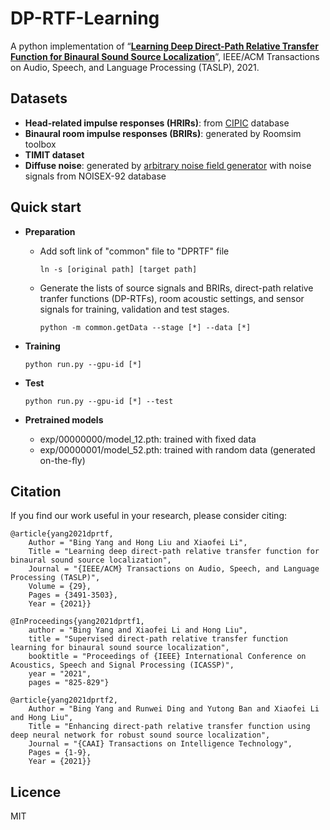 # DP-RTF-Learning
A python implementation of “**<a href="https://ieeexplore.ieee.org/document/9582746" target="_blank">Learning Deep Direct-Path Relative Transfer Function for Binaural Sound Source Localization</a>**”, IEEE/ACM Transactions on Audio, Speech, and Language Processing (TASLP), 2021.



## Datasets
+ **Head-related impulse responses (HRIRs)**: from <a href="https://www.ece.ucdavis.edu/cipic/spatial-sound/hrtf-data/" target="_blank">CIPIC</a> database
+ **Binaural room impulse responses (BRIRs)**: generated by Roomsim toolbox 
+ **TIMIT dataset** 
+ **Diffuse noise**: generated by <a href="https://github.com/ehabets/ANF-Generator" target="_blank">arbitrary noise field generator</a> with noise signals from NOISEX-92 database 

  
## Quick start
+ **Preparation**
  - Add soft link of "common" file to "DPRTF" file
    ```
    ln -s [original path] [target path]
    ```
  - Generate the lists of source signals and BRIRs, direct-path relative tranfer functions (DP-RTFs), room acoustic settings, and sensor signals for training, validation and test stages. 
    ```
    python -m common.getData --stage [*] --data [*] 
    ```

+ **Training**
  ```
  python run.py --gpu-id [*]
  ```
+ **Test**
  ```
  python run.py --gpu-id [*] --test
  ```
+ **Pretrained models**
  - exp/00000000/model_12.pth: trained with fixed data
  - exp/00000001/model_52.pth: trained with random data (generated on-the-fly)

## Citation
If you find our work useful in your research, please consider citing:
```
@article{yang2021dprtf,
    Author = "Bing Yang and Hong Liu and Xiaofei Li",
    Title = "Learning deep direct-path relative transfer function for binaural sound source localization",
    Journal = "{IEEE/ACM} Transactions on Audio, Speech, and Language Processing (TASLP)",
    Volume = {29},	
    Pages = {3491-3503},
    Year = {2021}}
```
```
@InProceedings{yang2021dprtf1,
    author = "Bing Yang and Xiaofei Li and Hong Liu",
    title = "Supervised direct-path relative transfer function learning for binaural sound source localization",
    booktitle = "Proceedings of {IEEE} International Conference on Acoustics, Speech and Signal Processing (ICASSP)",
    year = "2021",
    pages = "825-829"}
```
```
@article{yang2021dprtf2,
    Author = "Bing Yang and Runwei Ding and Yutong Ban and Xiaofei Li and Hong Liu",
    Title = "Enhancing direct-path relative transfer function using deep neural network for robust sound source localization",
    Journal = "{CAAI} Transactions on Intelligence Technology",
    Pages = {1-9},
    Year = {2021}}
```

## Licence
MIT
